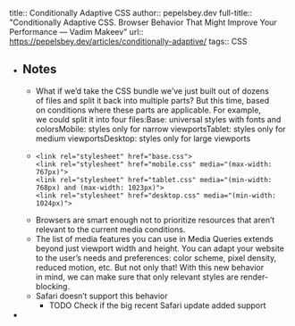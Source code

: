 title:: Conditionally Adaptive CSS
author:: pepelsbey.dev
full-title:: "Conditionally Adaptive CSS. Browser Behavior That Might Improve Your Performance — Vadim Makeev"
url:: https://pepelsbey.dev/articles/conditionally-adaptive/
tags:: CSS

- ## Notes
	- What if we’d take the CSS bundle we’ve just built out of dozens of files and split it back into multiple parts? But this time, based on conditions where these parts are applicable. For example, we could split it into four files:Base: universal styles with fonts and colorsMobile: styles only for narrow viewportsTablet: styles only for medium viewportsDesktop: styles only for large viewports
	- ```
	  <link rel="stylesheet" href="base.css">
	  <link rel="stylesheet" href="mobile.css" media="(max-width: 767px)">
	  <link rel="stylesheet" href="tablet.css" media="(min-width: 768px) and (max-width: 1023px)">
	  <link rel="stylesheet" href="desktop.css" media="(min-width: 1024px)">
	  ```
	- Browsers are smart enough not to prioritize resources that aren’t relevant to the current media conditions.
	- The list of media features you can use in Media Queries extends beyond just viewport width and height. You can adapt your website to the user’s needs and preferences: color scheme, pixel density, reduced motion, etc. But not only that! With this new behavior in mind, we can make sure that only relevant styles are render-blocking.
	- Safari doesn’t support this behavior
		- TODO Check if the big recent Safari update added support
-